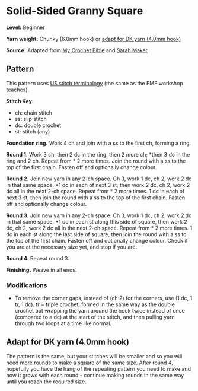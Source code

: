 # Solid-Sided Granny Square

**Level:** Beginner

**Yarn weight:** Chunky (6.0mm hook) or [adapt for DK yarn (4.0mm hook)](#adapt-for-dk-yarn-40mm-hook)

**Source:** Adapted from [My Crochet Bible](https://isbnsearch.org/isbn/9780241320358) and [Sarah Maker](https://sarahmaker.com/solid-granny-square-no-gaps/)

## Pattern

This pattern uses [US stitch terminology](https://easycrochet.com/uk-to-us-crochet-terms/) (the same as the EMF workshop teaches).

**Stitch Key:**
* ch: chain stitch
* ss: slip stitch
* dc: double crochet
* st: stitch (any)

**Foundation ring.** Work 4 ch and join with a ss to the first ch, forming a ring.

**Round 1.**
Work 3 ch, then 2 dc in the ring, then 2 more ch; *then 3 dc in the ring and 2 ch. Repeat from * 2 more times. Join the round with a ss to the top of the first chain. Fasten off and optionally change colour.

**Round 2.** Join new yarn in any 2-ch space. Ch 3, work 1 dc, ch 2, work 2 dc in that same space. *1 dc in each of next 3 st, then work 2 dc, ch 2, work 2 dc all in the next 2-ch space. Repeat from * 2 more times. 1 dc in each of next 3 st, then join the round with a ss to the top of the first chain. Fasten off and optionally change colour.

**Round 3.** Join new yarn in any 2-ch space. Ch 3, work 1 dc, ch 2, work 2 dc in that same space. *1 dc in each st along this side of square, then work 2 dc, ch 2, work 2 dc all in the next 2-ch space. Repeat from * 2 more times. 1 dc in each st along the last side of square, then join the round with a ss to the top of the first chain. Fasten off and optionally change colour. Check if you are at the necessary size yet, and stop if you are.

**Round 4.** Repeat round 3.

**Finishing.** Weave in all ends.

### Modifications

* To remove the corner gaps, instead of (ch 2) for the corners, use (1 dc, 1 tr, 1 dc). tr = triple crochet, formed in the same way as the double crochet but wrapping the yarn around the hook twice instead of once (compared to a dc) at the start of the stitch, and then pulling yarn through two loops at a time like normal.

## Adapt for DK yarn (4.0mm hook)

The pattern is the same, but your stitches will be smaller and so you will need more rounds to make a square of the same size. After round 4, hopefully you have the hang of the repeating pattern you need to make and how it grows with each round - continue making rounds in the same way until you reach the required size.
